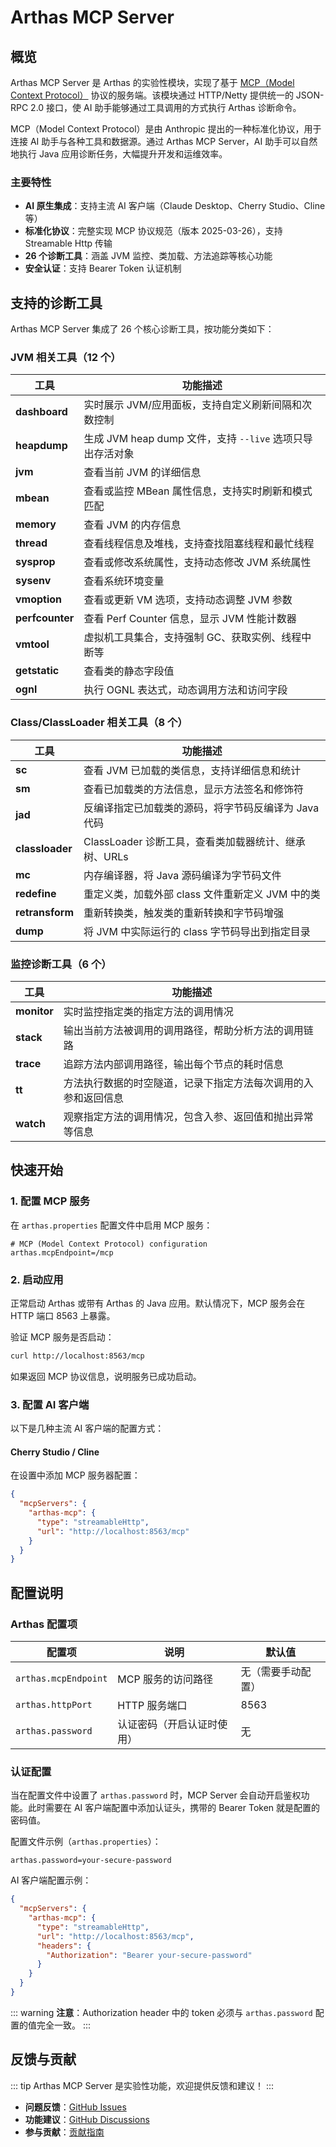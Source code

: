 # Arthas MCP Server

## 概览

Arthas MCP Server 是 Arthas 的实验性模块，实现了基于 [MCP（Model Context Protocol）](https://modelcontextprotocol.io/) 协议的服务端。该模块通过 HTTP/Netty 提供统一的 JSON-RPC 2.0 接口，使 AI 助手能够通过工具调用的方式执行 Arthas 诊断命令。

MCP（Model Context Protocol）是由 Anthropic 提出的一种标准化协议，用于连接 AI 助手与各种工具和数据源。通过 Arthas MCP Server，AI 助手可以自然地执行 Java 应用诊断任务，大幅提升开发和运维效率。

### 主要特性

- **AI 原生集成**：支持主流 AI 客户端（Claude Desktop、Cherry Studio、Cline 等）
- **标准化协议**：完整实现 MCP 协议规范（版本 2025-03-26），支持 Streamable Http 传输
- **26 个诊断工具**：涵盖 JVM 监控、类加载、方法追踪等核心功能
- **安全认证**：支持 Bearer Token 认证机制

## 支持的诊断工具

Arthas MCP Server 集成了 26 个核心诊断工具，按功能分类如下：

### JVM 相关工具（12 个）

| 工具 | 功能描述                                            |
| ------ | ----------------------------------------------------- |
| **dashboard**     | 实时展示 JVM/应用面板，支持自定义刷新间隔和次数控制 |
| **heapdump**     | 生成 JVM heap dump 文件，支持 `--live` 选项只导出存活对象   |
| **jvm**     | 查看当前 JVM 的详细信息                             |
| **mbean**     | 查看或监控 MBean 属性信息，支持实时刷新和模式匹配   |
| **memory**     | 查看 JVM 的内存信息                                 |
| **thread**     | 查看线程信息及堆栈，支持查找阻塞线程和最忙线程      |
| **sysprop**     | 查看或修改系统属性，支持动态修改 JVM 系统属性       |
| **sysenv**     | 查看系统环境变量                                    |
| **vmoption**     | 查看或更新 VM 选项，支持动态调整 JVM 参数           |
| **perfcounter**     | 查看 Perf Counter 信息，显示 JVM 性能计数器         |
| **vmtool**     | 虚拟机工具集合，支持强制 GC、获取实例、线程中断等   |
| **getstatic**     | 查看类的静态字段值                                  |
| **ognl**     | 执行 OGNL 表达式，动态调用方法和访问字段            |

### Class/ClassLoader 相关工具（8 个）

| 工具 | 功能描述                                             |
| ------ | ------------------------------------------------------ |
| **sc**     | 查看 JVM 已加载的类信息，支持详细信息和统计          |
| **sm**     | 查看已加载类的方法信息，显示方法签名和修饰符         |
| **jad**     | 反编译指定已加载类的源码，将字节码反编译为 Java 代码 |
| **classloader**     | ClassLoader 诊断工具，查看类加载器统计、继承树、URLs |
| **mc**     | 内存编译器，将 Java 源码编译为字节码文件             |
| **redefine**     | 重定义类，加载外部 class 文件重新定义 JVM 中的类     |
| **retransform**     | 重新转换类，触发类的重新转换和字节码增强             |
| **dump**     | 将 JVM 中实际运行的 class 字节码导出到指定目录       |

### 监控诊断工具（6 个）

| 工具 | 功能描述                                                       |
| ------ | ---------------------------------------------------------------- |
| **monitor**     | 实时监控指定类的指定方法的调用情况                             |
| **stack**     | 输出当前方法被调用的调用路径，帮助分析方法的调用链路           |
| **trace**     | 追踪方法内部调用路径，输出每个节点的耗时信息                   |
| **tt**     | 方法执行数据的时空隧道，记录下指定方法每次调用的入参和返回信息 |
| **watch**     | 观察指定方法的调用情况，包含入参、返回值和抛出异常等信息       |

## 快速开始

### 1. 配置 MCP 服务

在 `arthas.properties` 配置文件中启用 MCP 服务：

```properties
# MCP (Model Context Protocol) configuration
arthas.mcpEndpoint=/mcp
```

### 2. 启动应用

正常启动 Arthas 或带有 Arthas 的 Java 应用。默认情况下，MCP 服务会在 HTTP 端口 8563 上暴露。

验证 MCP 服务是否启动：

```bash
curl http://localhost:8563/mcp
```

如果返回 MCP 协议信息，说明服务已成功启动。

### 3. 配置 AI 客户端

以下是几种主流 AI 客户端的配置方式：

#### Cherry Studio / Cline

在设置中添加 MCP 服务器配置：

```json
{
  "mcpServers": {
    "arthas-mcp": {
      "type": "streamableHttp",
      "url": "http://localhost:8563/mcp"
    }
  }
}
```


## 配置说明

### Arthas 配置项

| 配置项 | 说明                       | 默认值             |
| -------- | ---------------------------- | -------------------- |
| `arthas.mcpEndpoint`       | MCP 服务的访问路径         | 无（需要手动配置） |
| `arthas.httpPort`       | HTTP 服务端口              | 8563               |
| `arthas.password`       | 认证密码（开启认证时使用） | 无                 |

### 认证配置

当在配置文件中设置了 `arthas.password` 时，MCP Server 会自动开启鉴权功能。此时需要在 AI 客户端配置中添加认证头，携带的 Bearer Token 就是配置的密码值。

配置文件示例（`arthas.properties`）：

```properties
arthas.password=your-secure-password
```

AI 客户端配置示例：

```json
{
  "mcpServers": {
    "arthas-mcp": {
      "type": "streamableHttp",
      "url": "http://localhost:8563/mcp",
      "headers": {
        "Authorization": "Bearer your-secure-password"
      }
    }
  }
}
```

::: warning
**注意**：Authorization header 中的 token 必须与 `arthas.password` 配置的值完全一致。
:::

## 反馈与贡献

::: tip
Arthas MCP Server 是实验性功能，欢迎提供反馈和建议！
:::

- **问题反馈**：[GitHub Issues](https://github.com/alibaba/arthas/issues)
- **功能建议**：[GitHub Discussions](https://github.com/alibaba/arthas/discussions)
- **参与贡献**：[贡献指南](https://github.com/alibaba/arthas/blob/master/CONTRIBUTING.md)